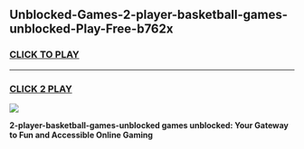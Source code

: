 
## Unblocked-Games-2-player-basketball-games-unblocked-Play-Free-b762x
<h3>
<a href="https://premium76.site?title=2-player-basketball-games-unblocked&ref=15A">CLICK TO PLAY</a></h3>
<hr>

<h3>
<a href="https://premium76.site?title=2-player-basketball-games-unblocked&ref=15A">CLICK 2 PLAY</a>
  
</h3>

<a href="https://premium76.site?title=2-player-basketball-games-unblocked&ref=15A"><img src="https://clearcache.store/games.png"></a>


**2-player-basketball-games-unblocked games unblocked: Your Gateway to Fun and Accessible Online Gaming**
